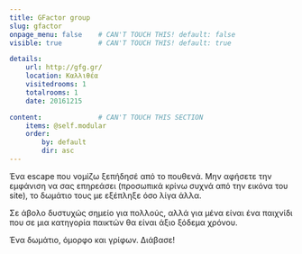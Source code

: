 ```yaml
---
title: GFactor group
slug: gfactor
onpage_menu: false    # CAN'T TOUCH THIS! default: false
visible: true         # CAN'T TOUCH THIS! default: true

details:
    url: http://gfg.gr/
    location: Καλλιθέα 
    visitedrooms: 1
    totalrooms: 1
    date: 20161215

content:              # CAN'T TOUCH THIS SECTION
    items: @self.modular
    order:
        by: default
        dir: asc
---
```

Ένα escape που νομίζω ξεπήδησέ από το πουθενά. Μην αφήσετε την εμφάνιση να σας επηρεάσει (προσωπικά κρίνω συχνά από την εικόνα του site), το δωμάτιο τους με εξέπληξε 
όσο λίγα άλλα.

Σε άβολο δυστυχώς σημείο για πολλούς, αλλά για μένα είναι ένα παιχνίδι που σε μια κατηγορία παικτών θα είναι άξιο ξόδεμα χρόνου.

Ένα δωμάτιο, όμορφο και γρίφων. Διάβασε!

